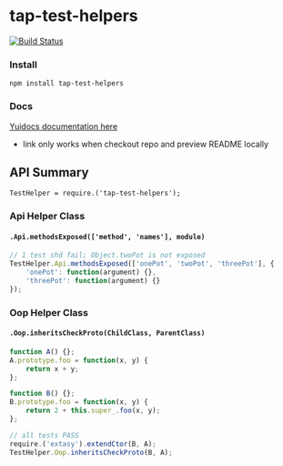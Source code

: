 # tap-test-helpers

[![Build Status](https://secure.travis-ci.org/techjacker/tap-test-helpers.png)](http://travis-ci.org/techjacker/tap-test-helpers)

### Install
```Shell
npm install tap-test-helpers
```

### Docs
[Yuidocs documentation here](docs/index.html)
- link only works when checkout repo and preview README locally

## API Summary
```TestHelper = require.('tap-test-helpers');```

### Api Helper Class

#### ```.Api.methodsExposed(['method', 'names'], module)```

```JavaScript
// 1 test shd fail; Object.twoPot is not exposed
TestHelper.Api.methodsExposed(['onePot', 'twoPot', 'threePot'], {
	'onePot': function(argument) {},
	'threePot': function(argument) {}
});
```

### Oop Helper Class

#### ```.Oop.inheritsCheckProto(ChildClass, ParentClass)```

```JavaScript
function A() {};
A.prototype.foo = function(x, y) {
	return x + y;
};

function B() {};
B.prototype.foo = function(x, y) {
	return 2 + this.super_.foo(x, y);
};

// all tests PASS
require.('extasy').extendCtor(B, A);
TestHelper.Oop.inheritsCheckProto(B, A);
```